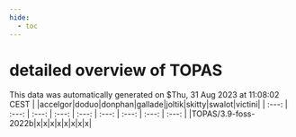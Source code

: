 ```yaml
---
hide:
  - toc
---
```


detailed overview of TOPAS
==========================


This data was automatically generated on $Thu, 31 Aug 2023 at 11:08:02 CEST
| |accelgor|doduo|donphan|gallade|joltik|skitty|swalot|victini|
| :---: | :---: | :---: | :---: | :---: | :---: | :---: | :---: | :---: |
|TOPAS/3.9-foss-2022b|x|x|x|x|x|x|x|x|
